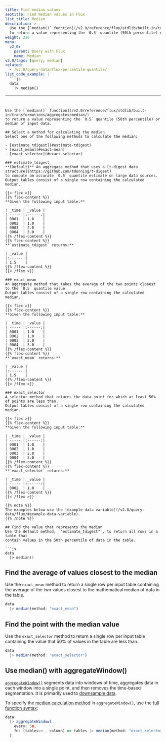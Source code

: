 ```yaml
---
title: Find median values
seotitle: Find median values in Flux
list_title: Median
description: >
  Use the [`median()` function](/v2.0/reference/flux/stdlib/built-in/transformations/aggregates/median/)
  to return a value representing the `0.5` quantile (50th percentile) or median of input data.
weight: 210
menu:
  v2_0:
    parent: Query with Flux
    name: Median
v2.0/tags: [query, median]
related:
  - /v2.0/query-data/flux/percentile-quantile/
list_code_example: |
  ```js
  data
    |> median()
  ```
---
```


Use the [`median()` function](/v2.0/reference/flux/stdlib/built-in/transformations/aggregates/median/)
to return a value representing the `0.5` quantile (50th percentile) or median of input data.

## Select a method for calculating the median
Select one of the following methods to calculate the median:

- [estimate_tdigest](#estimate-tdigest)
- [exact_mean](#exact-mean)
- [exact_selector](#exact-selector)

### estimate_tdigest
**(Default)** An aggregate method that uses a [t-digest data structure](https://github.com/tdunning/t-digest)
to compute an accurate `0.5` quantile estimate on large data sources.
Output tables consist of a single row containing the calculated median.

{{< flex >}}
{{% flex-content %}}
**Given the following input table:**

| _time | _value |
| ----- |:------:|
| 0001  | 1.0    |
| 0002  | 1.0    |
| 0003  | 2.0    |
| 0004  | 3.0    |
{{% /flex-content %}}
{{% flex-content %}}
**`estimate_tdigest` returns:**

| _value |
|:------:|
| 1.5    |
{{% /flex-content %}}
{{< /flex >}}

### exact_mean
An aggregate method that takes the average of the two points closest to the `0.5` quantile value.
Output tables consist of a single row containing the calculated median.

{{< flex >}}
{{% flex-content %}}
**Given the following input table:**

| _time | _value |
| ----- |:------:|
| 0001  | 1.0    |
| 0002  | 1.0    |
| 0003  | 2.0    |
| 0004  | 3.0    |
{{% /flex-content %}}
{{% flex-content %}}
**`exact_mean` returns:**

| _value |
|:------:|
| 1.5    |
{{% /flex-content %}}
{{< /flex >}}

### exact_selector
A selector method that returns the data point for which at least 50% of points are less than.
Output tables consist of a single row containing the calculated median.

{{< flex >}}
{{% flex-content %}}
**Given the following input table:**

| _time | _value |
| ----- |:------:|
| 0001  | 1.0    |
| 0002  | 1.0    |
| 0003  | 2.0    |
| 0004  | 3.0    |
{{% /flex-content %}}
{{% flex-content %}}
**`exact_selector` returns:**

| _time | _value |
| ----- |:------:|
| 0002  | 1.0    |
{{% /flex-content %}}
{{< /flex >}}

{{% note %}}
The examples below use the [example data variable](/v2.0/query-data/flux/#example-data-variable).
{{% /note %}}

## Find the value that represents the median
Use the default method, `"estimate_tdigest"`, to return all rows in a table that
contain values in the 50th percentile of data in the table.

```js
data
  |> median()
```

## Find the average of values closest to the median
Use the `exact_mean` method to return a single row per input table containing the
average of the two values closest to the mathematical median of data in the table.

```js
data
  |> median(method: "exact_mean")
```

## Find the point with the median value
Use the `exact_selector` method to return a single row per input table containing the
value that 50% of values in the table are less than.

```js
data
  |> median(method: "exact_selector")
```

## Use median() with aggregateWindow()
[`aggregateWindow()`](/v2.0/reference/flux/stdlib/built-in/transformations/aggregates/aggregatewindow/)
segments data into windows of time, aggregates data in each window into a single
point, and then removes the time-based segmentation.
It is primarily used to [downsample data](/v2.0/process-data/common-tasks/downsample-data/).

To specify the [median calculation method](#select-a-method-for-calculating-the-median) in `aggregateWindow()`, use the
[full function syntax](/v2.0/reference/flux/stdlib/built-in/transformations/aggregates/aggregatewindow/#specify-parameters-of-the-aggregate-function):

```js
data
  |> aggregateWindow(
    every: 5m,
    fn: (tables=<-, column) => tables |> median(method: "exact_selector")
  )
```
